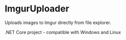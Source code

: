 # ImgurUploader
Uploads images to Imgur directly from file explorer.

.NET Core project - compatible with Windows and Linux
